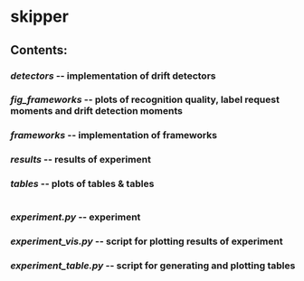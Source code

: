 # skipper

## Contents:

### *detectors* -- implementation of drift detectors
### *fig_frameworks* -- plots of recognition quality, label request moments and drift detection moments
### *frameworks* -- implementation of frameworks
### *results* -- results of experiment
### *tables* -- plots of tables & tables

#
### *experiment.py* -- experiment
### *experiment_vis.py* -- script for plotting results of experiment
### *experiment_table.py* -- script for generating and plotting tables
